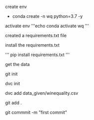 create env


- conda create -n wq python=3.7 -y


activate env
'''echo
conda activate wq 
'''

created a requirements.txt file 

install the requirements.txt

'''
pip install requirements.txt
'''


get the data

git init

dvc init

dvc add data_given/winequality.csv

git add .

git commmit -m "first commit"

